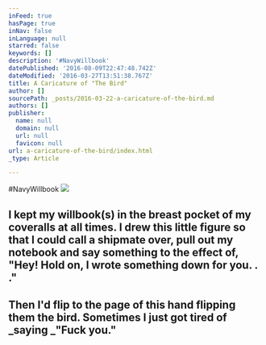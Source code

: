 ```yaml
---
inFeed: true
hasPage: true
inNav: false
inLanguage: null
starred: false
keywords: []
description: '#NavyWillbook'
datePublished: '2016-08-09T22:47:48.742Z'
dateModified: '2016-03-27T13:51:38.767Z'
title: A Caricature of "The Bird"
author: []
sourcePath: _posts/2016-03-22-a-caricature-of-the-bird.md
authors: []
publisher:
  name: null
  domain: null
  url: null
  favicon: null
url: a-caricature-of-the-bird/index.html
_type: Article

---
```

\#NavyWillbook
![](https://the-grid-user-content.s3-us-west-2.amazonaws.com/470f0a27-f14c-4ebc-ac15-42cd5ca7436f.jpg)

## I kept my willbook(s) in the breast pocket of my coveralls at all times. I drew this little figure so that I could call a shipmate over, pull out my notebook and say something to the effect of, "Hey! Hold on, I wrote something down for you.  . ." 

## Then I'd flip to the page of this hand flipping them the bird. Sometimes I just got tired of _saying _"Fuck you."